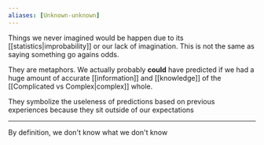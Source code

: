 ```yaml
---
aliases: [Unknown-unknown]
---
```


Things we never imagined would be happen due to its [[statistics|improbability]] or our lack of imagination. This is not the same as saying something go agains odds.

They are metaphors. We actually probably **could** have predicted if we had a huge amount of accurate [[information]] and [[knowledge]] of the [[Complicated vs Complex|complex]] whole.

They symbolize the useleness of predictions based on previous experiences because they sit outside of our expectations

---

By definition, we don't know what we don't know
